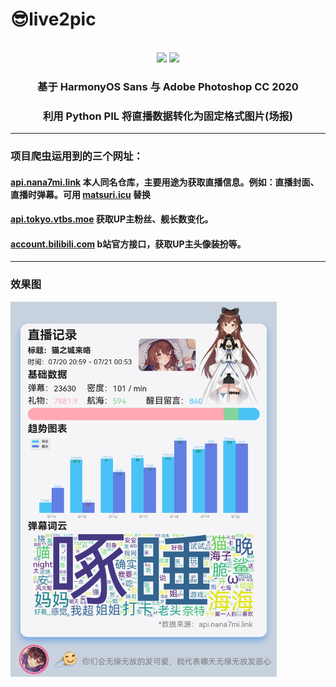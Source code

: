 # 😎live2pic
<div align="center">

 <br />
 <img src="https://user-images.githubusercontent.com/41439182/179054549-053d18b5-78ec-47ee-9f4d-1803f8eb1d71.png" width="48%"/>
 <img src="https://user-images.githubusercontent.com/41439182/179054554-3d37e270-77e0-4548-84ed-b6df088060c8.png" width="48%"/>
 
 
 ### 基于 HarmonyOS Sans 与 Adobe Photoshop CC 2020 
 ### 利用 Python PIL 将直播数据转化为固定格式图片(场报)
</div>

---

### 项目爬虫运用到的三个网址：

#### [api.nana7mi.link](https://github.com/Drelf2018/api.nana7mi.link) 本人同名仓库，主要用途为获取直播信息。例如：直播封面、直播时弹幕。可用 [matsuri.icu](https://matsuri.icu) 替换

#### [api.tokyo.vtbs.moe](https://api.tokyo.vtbs.moe) 获取UP主粉丝、舰长数变化。

#### [account.bilibili.com](https://account.bilibili.com/api/member/getCardByMid?mid=434334701) b站官方接口，获取UP主头像装扮等。

---

### 效果图
<img src="https://github.com/Drelf2018/live2pic/blob/main/live.png" height="600"/>
